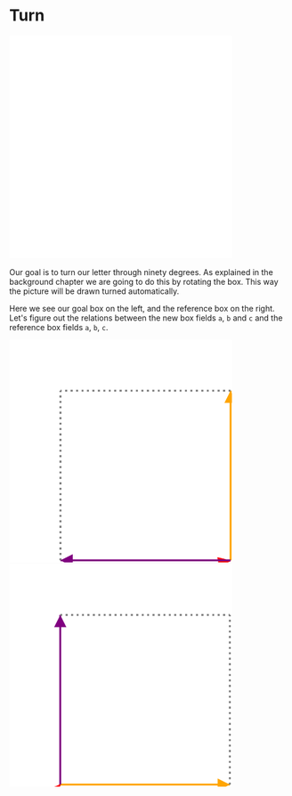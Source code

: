 # Turn
<img src="image/d_turned.svg" alt="The letter d turned" width="400px" height="400px">

Our goal is to turn our letter through ninety degrees. As explained in the
background chapter we are going to do this by rotating the box. This way the
picture will be drawn turned automatically.

Here we see our goal box on the left, and the reference box on the right. Let's
figure out the relations between the new box fields `a`, `b` and `c` and the
reference box fields `a`, `b`, `c`.

<div class="reference">
  <img src="image/box_turned.svg" alt="The standard box turned" width="400px" height="400px">
  <img src="image/box.svg" alt="The standard box for reference" width="400px" height="400px">
</div>
